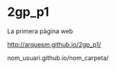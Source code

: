 # 2gp_p1
La primera pàgina web

http://arquesm.github.io/2gp_p1/

nom_usuari.github.io/nom_carpeta/

